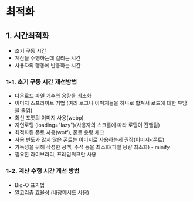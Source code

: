 # 최적화

## 1. 시간최적화

-   초기 구동 시간
-   계산을 수행하는데 걸리는 시간
-   사용자의 행동에 반응하는 시간

### 1-1. 초기 구동 시간 개선방법

-   다운로드 파일 개수와 용량을 최소화
-   이미지 스프라이트 기법 (여러 로고나 이미지들을 하나로 합쳐서 로드에 대한 부담을 줄임)
-   최신 포맷의 이미지 사용(webp)
-   지연로딩 (loading="lazy")(사용자의 스크롤에 따라 로딩이 진행됨)
-   최적화된 폰트 사용(woff), 폰트 용량 체크
-   사용 빈도가 많지 않은 폰트는 이미지로 사용하는게 권장(이미지<폰트)
-   가독성을 위해 작성한 공백, 주석 등을 최소화(파일 용량 최소화) - minify
-   필요한 라이브러리, 프레임워크만 사용

### 1-2. 계산 수행 시간 개선 방법

-   Big-O 표기법
-   알고리즘 효율성 (내장메서드 사용)
